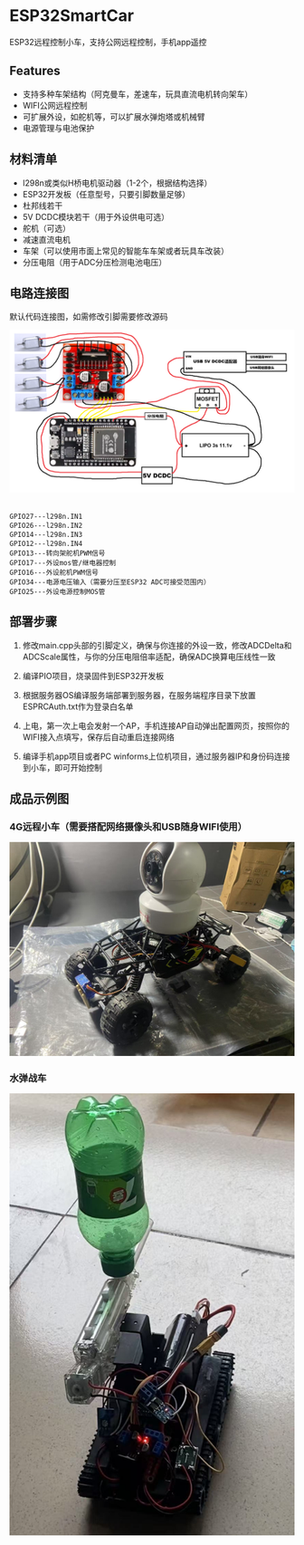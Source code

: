# ESP32SmartCar
ESP32远程控制小车，支持公网远程控制，手机app遥控

## Features

- 支持多种车架结构（阿克曼车，差速车，玩具直流电机转向架车）
- WIFI公网远程控制
- 可扩展外设，如舵机等，可以扩展水弹炮塔或机械臂
- 电源管理与电池保护

## 材料清单

- l298n或类似H桥电机驱动器（1-2个，根据结构选择）
- ESP32开发板（任意型号，只要引脚数量足够）
- 杜邦线若干
- 5V DCDC模块若干（用于外设供电可选）
- 舵机（可选）
- 减速直流电机
- 车架（可以使用市面上常见的智能车车架或者玩具车改装）
- 分压电阻（用于ADC分压检测电池电压）

## 电路连接图

默认代码连接图，如需修改引脚需要修改源码

![how_to_build](https://github.com/xy660/ESP32SmartCar/raw/main/imgs/how_to_build.bmp)

```plain

GPIO27---l298n.IN1
GPIO26---l298n.IN2
GPIO14---l298n.IN3
GPIO12---l298n.IN4
GPIO13---转向架舵机PWM信号
GPIO17---外设mos管/继电器控制
GPIO16---外设舵机PWM信号
GPIO34---电源电压输入（需要分压至ESP32 ADC可接受范围内）
GPIO25---外设电源控制MOS管

```

## 部署步骤

1. 修改main.cpp头部的引脚定义，确保与你连接的外设一致，修改ADCDelta和ADCScale属性，与你的分压电阻倍率适配，确保ADC换算电压线性一致

2. 编译PIO项目，烧录固件到ESP32开发板
   
3. 根据服务器OS编译服务端部署到服务器，在服务端程序目录下放置ESPRCAuth.txt作为登录白名单

4. 上电，第一次上电会发射一个AP，手机连接AP自动弹出配置网页，按照你的WIFI接入点填写，保存后自动重启连接网络

5. 编译手机app项目或者PC winforms上位机项目，通过服务器IP和身份码连接到小车，即可开始控制

## 成品示例图

### 4G远程小车（需要搭配网络摄像头和USB随身WIFI使用）

![1](https://github.com/xy660/ESP32SmartCar/raw/main/imgs/1.jpg)

### 水弹战车

![2](https://github.com/xy660/ESP32SmartCar/raw/main/imgs/2.jpg)



